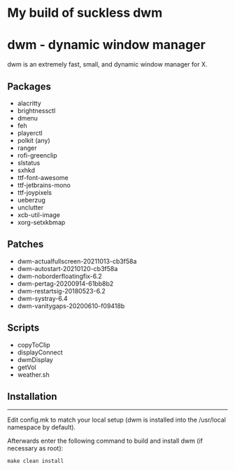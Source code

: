 # My build of suckless dwm

dwm - dynamic window manager
============================
dwm is an extremely fast, small, and dynamic window manager for X.

## Packages

- alacritty
- brightnessctl
- dmenu
- feh
- playerctl
- polkit (any)
- ranger
- rofi-greenclip
- slstatus
- sxhkd
- ttf-font-awesome
- ttf-jetbrains-mono
- ttf-joypixels
- ueberzug
- unclutter
- xcb-util-image
- xorg-setxkbmap

## Patches

- dwm-actualfullscreen-20211013-cb3f58a
- dwm-autostart-20210120-cb3f58a
- dwm-noborderfloatingfix-6.2
- dwm-pertag-20200914-61bb8b2
- dwm-restartsig-20180523-6.2
- dwm-systray-6.4
- dwm-vanitygaps-20200610-f09418b

## Scripts

- copyToClip
- displayConnect
- dwmDisplay
- getVol
- weather.sh

## Installation
------------
Edit config.mk to match your local setup (dwm is installed into
the /usr/local namespace by default).

Afterwards enter the following command to build and install dwm (if
necessary as root):

    make clean install
